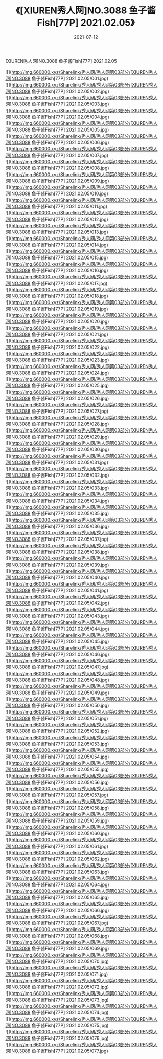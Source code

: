 ﻿---
layout: post
title:  《[XIUREN秀人网]NO.3088 鱼子酱Fish[77P] 2021.02.05》
date:   2021-07-12
img: http://img.660000.xyz/Sharelink/秀人网/秀人网第03部分/[XIUREN秀人网]NO.3088 鱼子酱Fish[77P] 2021.02.05/000.jpg
categories: [美女, 清纯, 唯美]
---

[XIUREN秀人网]NO.3088 鱼子酱Fish[77P] 2021.02.05

  ![](http://img.660000.xyz/Sharelink/秀人网/秀人网第03部分/[XIUREN秀人网]NO.3088 鱼子酱Fish[77P] 2021.02.05/001.jpg) <br> ![](http://img.660000.xyz/Sharelink/秀人网/秀人网第03部分/[XIUREN秀人网]NO.3088 鱼子酱Fish[77P] 2021.02.05/002.jpg) <br> ![](http://img.660000.xyz/Sharelink/秀人网/秀人网第03部分/[XIUREN秀人网]NO.3088 鱼子酱Fish[77P] 2021.02.05/003.jpg) <br> ![](http://img.660000.xyz/Sharelink/秀人网/秀人网第03部分/[XIUREN秀人网]NO.3088 鱼子酱Fish[77P] 2021.02.05/004.jpg) <br> ![](http://img.660000.xyz/Sharelink/秀人网/秀人网第03部分/[XIUREN秀人网]NO.3088 鱼子酱Fish[77P] 2021.02.05/005.jpg) <br> ![](http://img.660000.xyz/Sharelink/秀人网/秀人网第03部分/[XIUREN秀人网]NO.3088 鱼子酱Fish[77P] 2021.02.05/006.jpg) <br> ![](http://img.660000.xyz/Sharelink/秀人网/秀人网第03部分/[XIUREN秀人网]NO.3088 鱼子酱Fish[77P] 2021.02.05/007.jpg) <br> ![](http://img.660000.xyz/Sharelink/秀人网/秀人网第03部分/[XIUREN秀人网]NO.3088 鱼子酱Fish[77P] 2021.02.05/008.jpg) <br> ![](http://img.660000.xyz/Sharelink/秀人网/秀人网第03部分/[XIUREN秀人网]NO.3088 鱼子酱Fish[77P] 2021.02.05/009.jpg) <br> ![](http://img.660000.xyz/Sharelink/秀人网/秀人网第03部分/[XIUREN秀人网]NO.3088 鱼子酱Fish[77P] 2021.02.05/010.jpg) <br> ![](http://img.660000.xyz/Sharelink/秀人网/秀人网第03部分/[XIUREN秀人网]NO.3088 鱼子酱Fish[77P] 2021.02.05/011.jpg) <br> ![](http://img.660000.xyz/Sharelink/秀人网/秀人网第03部分/[XIUREN秀人网]NO.3088 鱼子酱Fish[77P] 2021.02.05/012.jpg) <br> ![](http://img.660000.xyz/Sharelink/秀人网/秀人网第03部分/[XIUREN秀人网]NO.3088 鱼子酱Fish[77P] 2021.02.05/013.jpg) <br> ![](http://img.660000.xyz/Sharelink/秀人网/秀人网第03部分/[XIUREN秀人网]NO.3088 鱼子酱Fish[77P] 2021.02.05/014.jpg) <br> ![](http://img.660000.xyz/Sharelink/秀人网/秀人网第03部分/[XIUREN秀人网]NO.3088 鱼子酱Fish[77P] 2021.02.05/015.jpg) <br> ![](http://img.660000.xyz/Sharelink/秀人网/秀人网第03部分/[XIUREN秀人网]NO.3088 鱼子酱Fish[77P] 2021.02.05/016.jpg) <br> ![](http://img.660000.xyz/Sharelink/秀人网/秀人网第03部分/[XIUREN秀人网]NO.3088 鱼子酱Fish[77P] 2021.02.05/017.jpg) <br> ![](http://img.660000.xyz/Sharelink/秀人网/秀人网第03部分/[XIUREN秀人网]NO.3088 鱼子酱Fish[77P] 2021.02.05/018.jpg) <br> ![](http://img.660000.xyz/Sharelink/秀人网/秀人网第03部分/[XIUREN秀人网]NO.3088 鱼子酱Fish[77P] 2021.02.05/019.jpg) <br> ![](http://img.660000.xyz/Sharelink/秀人网/秀人网第03部分/[XIUREN秀人网]NO.3088 鱼子酱Fish[77P] 2021.02.05/020.jpg) <br> ![](http://img.660000.xyz/Sharelink/秀人网/秀人网第03部分/[XIUREN秀人网]NO.3088 鱼子酱Fish[77P] 2021.02.05/021.jpg) <br> ![](http://img.660000.xyz/Sharelink/秀人网/秀人网第03部分/[XIUREN秀人网]NO.3088 鱼子酱Fish[77P] 2021.02.05/022.jpg) <br> ![](http://img.660000.xyz/Sharelink/秀人网/秀人网第03部分/[XIUREN秀人网]NO.3088 鱼子酱Fish[77P] 2021.02.05/023.jpg) <br> ![](http://img.660000.xyz/Sharelink/秀人网/秀人网第03部分/[XIUREN秀人网]NO.3088 鱼子酱Fish[77P] 2021.02.05/024.jpg) <br> ![](http://img.660000.xyz/Sharelink/秀人网/秀人网第03部分/[XIUREN秀人网]NO.3088 鱼子酱Fish[77P] 2021.02.05/025.jpg) <br> ![](http://img.660000.xyz/Sharelink/秀人网/秀人网第03部分/[XIUREN秀人网]NO.3088 鱼子酱Fish[77P] 2021.02.05/026.jpg) <br> ![](http://img.660000.xyz/Sharelink/秀人网/秀人网第03部分/[XIUREN秀人网]NO.3088 鱼子酱Fish[77P] 2021.02.05/027.jpg) <br> ![](http://img.660000.xyz/Sharelink/秀人网/秀人网第03部分/[XIUREN秀人网]NO.3088 鱼子酱Fish[77P] 2021.02.05/028.jpg) <br> ![](http://img.660000.xyz/Sharelink/秀人网/秀人网第03部分/[XIUREN秀人网]NO.3088 鱼子酱Fish[77P] 2021.02.05/029.jpg) <br> ![](http://img.660000.xyz/Sharelink/秀人网/秀人网第03部分/[XIUREN秀人网]NO.3088 鱼子酱Fish[77P] 2021.02.05/030.jpg) <br> ![](http://img.660000.xyz/Sharelink/秀人网/秀人网第03部分/[XIUREN秀人网]NO.3088 鱼子酱Fish[77P] 2021.02.05/031.jpg) <br> ![](http://img.660000.xyz/Sharelink/秀人网/秀人网第03部分/[XIUREN秀人网]NO.3088 鱼子酱Fish[77P] 2021.02.05/032.jpg) <br> ![](http://img.660000.xyz/Sharelink/秀人网/秀人网第03部分/[XIUREN秀人网]NO.3088 鱼子酱Fish[77P] 2021.02.05/033.jpg) <br> ![](http://img.660000.xyz/Sharelink/秀人网/秀人网第03部分/[XIUREN秀人网]NO.3088 鱼子酱Fish[77P] 2021.02.05/034.jpg) <br> ![](http://img.660000.xyz/Sharelink/秀人网/秀人网第03部分/[XIUREN秀人网]NO.3088 鱼子酱Fish[77P] 2021.02.05/035.jpg) <br> ![](http://img.660000.xyz/Sharelink/秀人网/秀人网第03部分/[XIUREN秀人网]NO.3088 鱼子酱Fish[77P] 2021.02.05/036.jpg) <br> ![](http://img.660000.xyz/Sharelink/秀人网/秀人网第03部分/[XIUREN秀人网]NO.3088 鱼子酱Fish[77P] 2021.02.05/037.jpg) <br> ![](http://img.660000.xyz/Sharelink/秀人网/秀人网第03部分/[XIUREN秀人网]NO.3088 鱼子酱Fish[77P] 2021.02.05/038.jpg) <br> ![](http://img.660000.xyz/Sharelink/秀人网/秀人网第03部分/[XIUREN秀人网]NO.3088 鱼子酱Fish[77P] 2021.02.05/039.jpg) <br> ![](http://img.660000.xyz/Sharelink/秀人网/秀人网第03部分/[XIUREN秀人网]NO.3088 鱼子酱Fish[77P] 2021.02.05/040.jpg) <br> ![](http://img.660000.xyz/Sharelink/秀人网/秀人网第03部分/[XIUREN秀人网]NO.3088 鱼子酱Fish[77P] 2021.02.05/041.jpg) <br> ![](http://img.660000.xyz/Sharelink/秀人网/秀人网第03部分/[XIUREN秀人网]NO.3088 鱼子酱Fish[77P] 2021.02.05/042.jpg) <br> ![](http://img.660000.xyz/Sharelink/秀人网/秀人网第03部分/[XIUREN秀人网]NO.3088 鱼子酱Fish[77P] 2021.02.05/043.jpg) <br> ![](http://img.660000.xyz/Sharelink/秀人网/秀人网第03部分/[XIUREN秀人网]NO.3088 鱼子酱Fish[77P] 2021.02.05/044.jpg) <br> ![](http://img.660000.xyz/Sharelink/秀人网/秀人网第03部分/[XIUREN秀人网]NO.3088 鱼子酱Fish[77P] 2021.02.05/045.jpg) <br> ![](http://img.660000.xyz/Sharelink/秀人网/秀人网第03部分/[XIUREN秀人网]NO.3088 鱼子酱Fish[77P] 2021.02.05/046.jpg) <br> ![](http://img.660000.xyz/Sharelink/秀人网/秀人网第03部分/[XIUREN秀人网]NO.3088 鱼子酱Fish[77P] 2021.02.05/047.jpg) <br> ![](http://img.660000.xyz/Sharelink/秀人网/秀人网第03部分/[XIUREN秀人网]NO.3088 鱼子酱Fish[77P] 2021.02.05/048.jpg) <br> ![](http://img.660000.xyz/Sharelink/秀人网/秀人网第03部分/[XIUREN秀人网]NO.3088 鱼子酱Fish[77P] 2021.02.05/049.jpg) <br> ![](http://img.660000.xyz/Sharelink/秀人网/秀人网第03部分/[XIUREN秀人网]NO.3088 鱼子酱Fish[77P] 2021.02.05/050.jpg) <br> ![](http://img.660000.xyz/Sharelink/秀人网/秀人网第03部分/[XIUREN秀人网]NO.3088 鱼子酱Fish[77P] 2021.02.05/051.jpg) <br> ![](http://img.660000.xyz/Sharelink/秀人网/秀人网第03部分/[XIUREN秀人网]NO.3088 鱼子酱Fish[77P] 2021.02.05/052.jpg) <br> ![](http://img.660000.xyz/Sharelink/秀人网/秀人网第03部分/[XIUREN秀人网]NO.3088 鱼子酱Fish[77P] 2021.02.05/053.jpg) <br> ![](http://img.660000.xyz/Sharelink/秀人网/秀人网第03部分/[XIUREN秀人网]NO.3088 鱼子酱Fish[77P] 2021.02.05/054.jpg) <br> ![](http://img.660000.xyz/Sharelink/秀人网/秀人网第03部分/[XIUREN秀人网]NO.3088 鱼子酱Fish[77P] 2021.02.05/055.jpg) <br> ![](http://img.660000.xyz/Sharelink/秀人网/秀人网第03部分/[XIUREN秀人网]NO.3088 鱼子酱Fish[77P] 2021.02.05/056.jpg) <br> ![](http://img.660000.xyz/Sharelink/秀人网/秀人网第03部分/[XIUREN秀人网]NO.3088 鱼子酱Fish[77P] 2021.02.05/057.jpg) <br> ![](http://img.660000.xyz/Sharelink/秀人网/秀人网第03部分/[XIUREN秀人网]NO.3088 鱼子酱Fish[77P] 2021.02.05/058.jpg) <br> ![](http://img.660000.xyz/Sharelink/秀人网/秀人网第03部分/[XIUREN秀人网]NO.3088 鱼子酱Fish[77P] 2021.02.05/059.jpg) <br> ![](http://img.660000.xyz/Sharelink/秀人网/秀人网第03部分/[XIUREN秀人网]NO.3088 鱼子酱Fish[77P] 2021.02.05/060.jpg) <br> ![](http://img.660000.xyz/Sharelink/秀人网/秀人网第03部分/[XIUREN秀人网]NO.3088 鱼子酱Fish[77P] 2021.02.05/061.jpg) <br> ![](http://img.660000.xyz/Sharelink/秀人网/秀人网第03部分/[XIUREN秀人网]NO.3088 鱼子酱Fish[77P] 2021.02.05/062.jpg) <br> ![](http://img.660000.xyz/Sharelink/秀人网/秀人网第03部分/[XIUREN秀人网]NO.3088 鱼子酱Fish[77P] 2021.02.05/063.jpg) <br> ![](http://img.660000.xyz/Sharelink/秀人网/秀人网第03部分/[XIUREN秀人网]NO.3088 鱼子酱Fish[77P] 2021.02.05/064.jpg) <br> ![](http://img.660000.xyz/Sharelink/秀人网/秀人网第03部分/[XIUREN秀人网]NO.3088 鱼子酱Fish[77P] 2021.02.05/065.jpg) <br> ![](http://img.660000.xyz/Sharelink/秀人网/秀人网第03部分/[XIUREN秀人网]NO.3088 鱼子酱Fish[77P] 2021.02.05/066.jpg) <br> ![](http://img.660000.xyz/Sharelink/秀人网/秀人网第03部分/[XIUREN秀人网]NO.3088 鱼子酱Fish[77P] 2021.02.05/067.jpg) <br> ![](http://img.660000.xyz/Sharelink/秀人网/秀人网第03部分/[XIUREN秀人网]NO.3088 鱼子酱Fish[77P] 2021.02.05/068.jpg) <br> ![](http://img.660000.xyz/Sharelink/秀人网/秀人网第03部分/[XIUREN秀人网]NO.3088 鱼子酱Fish[77P] 2021.02.05/069.jpg) <br> ![](http://img.660000.xyz/Sharelink/秀人网/秀人网第03部分/[XIUREN秀人网]NO.3088 鱼子酱Fish[77P] 2021.02.05/070.jpg) <br> ![](http://img.660000.xyz/Sharelink/秀人网/秀人网第03部分/[XIUREN秀人网]NO.3088 鱼子酱Fish[77P] 2021.02.05/071.jpg) <br> ![](http://img.660000.xyz/Sharelink/秀人网/秀人网第03部分/[XIUREN秀人网]NO.3088 鱼子酱Fish[77P] 2021.02.05/072.jpg) <br> ![](http://img.660000.xyz/Sharelink/秀人网/秀人网第03部分/[XIUREN秀人网]NO.3088 鱼子酱Fish[77P] 2021.02.05/073.jpg) <br> ![](http://img.660000.xyz/Sharelink/秀人网/秀人网第03部分/[XIUREN秀人网]NO.3088 鱼子酱Fish[77P] 2021.02.05/074.jpg) <br> ![](http://img.660000.xyz/Sharelink/秀人网/秀人网第03部分/[XIUREN秀人网]NO.3088 鱼子酱Fish[77P] 2021.02.05/075.jpg) <br> ![](http://img.660000.xyz/Sharelink/秀人网/秀人网第03部分/[XIUREN秀人网]NO.3088 鱼子酱Fish[77P] 2021.02.05/076.jpg) <br> ![](http://img.660000.xyz/Sharelink/秀人网/秀人网第03部分/[XIUREN秀人网]NO.3088 鱼子酱Fish[77P] 2021.02.05/077.jpg) <br>
